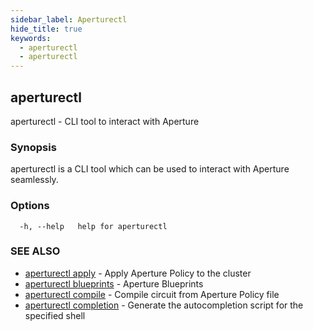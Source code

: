 ```yaml
---
sidebar_label: Aperturectl
hide_title: true
keywords:
  - aperturectl
  - aperturectl
---
```


## aperturectl

aperturectl - CLI tool to interact with Aperture

### Synopsis

aperturectl is a CLI tool which can be used to interact with Aperture seamlessly.

### Options

```
  -h, --help   help for aperturectl
```

### SEE ALSO

- [aperturectl apply](/reference/aperturectl/apply/apply.md) - Apply Aperture Policy to the cluster
- [aperturectl blueprints](/reference/aperturectl/blueprints/blueprints.md) - Aperture Blueprints
- [aperturectl compile](/reference/aperturectl/compile/compile.md) - Compile circuit from Aperture Policy file
- [aperturectl completion](/reference/aperturectl/completion/completion.md) - Generate the autocompletion script for the specified shell
